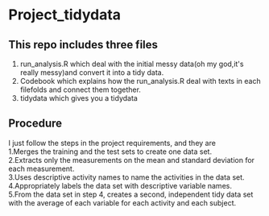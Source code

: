 # Project_tidydata
## This repo includes three files
1. run_analysis.R which deal with the initial messy data(oh my god,it's really messy)and convert it into a tidy data.
2. Codebook which explains how the run_analysis.R deal with texts in each filefolds and connect them together.
3. tidydata which gives you a tidydata

## Procedure
I just follow the steps in the project requirements, and they are  
1.Merges the training and the test sets to create one data set.  
2.Extracts only the measurements on the mean and standard deviation for each measurement.  
3.Uses descriptive activity names to name the activities in the data set.    
4.Appropriately labels the data set with descriptive variable names.  
5.From the data set in step 4, creates a second, independent tidy data set with the average of each variable for each activity and each subject.
